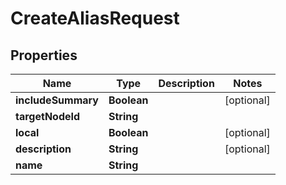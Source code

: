 
# CreateAliasRequest

## Properties
Name | Type | Description | Notes
------------ | ------------- | ------------- | -------------
**includeSummary** | **Boolean** |  |  [optional]
**targetNodeId** | **String** |  | 
**local** | **Boolean** |  |  [optional]
**description** | **String** |  |  [optional]
**name** | **String** |  | 



